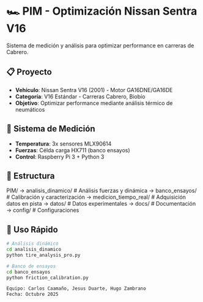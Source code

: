# 🏎️ PIM - Optimización Nissan Sentra V16

Sistema de medición y análisis para optimizar performance en carreras de Cabrero.

## 📋 Proyecto
- **Vehículo**: Nissan Sentra V16 (2001) - Motor GA16DNE/GA16DE  
- **Categoría**: V16 Estándar - Carreras Cabrero, Biobío
- **Objetivo**: Optimizar performance mediante análisis térmico de neumáticos

## 🔬 Sistema de Medición
- **Temperatura**: 3x sensores MLX90614
- **Fuerzas**: Célda carga HX711 (banco ensayos)
- **Control**: Raspberry Pi 3 + Python 3

## 📁 Estructura
PIM/
-> analisis_dinamico/ # Análisis fuerzas y dinámica
-> banco_ensayos/ # Calibración y caracterización
-> medicion_tiempo_real/ # Adquisición datos en pista
-> datos/ # Datos experimentales
-> docs/ # Documentación
-> config/ # Configuraciones


## 🚀 Uso Rápido
```bash
# Análisis dinámico
cd analisis_dinamico
python tire_analysis_pro.py

# Banco de ensayos  
cd banco_ensayos
python friction_calibration.py

Equipo: Carlos Caamaño, Jesus Duarte, Hugo Zambrano
Fecha: Octubre 2025